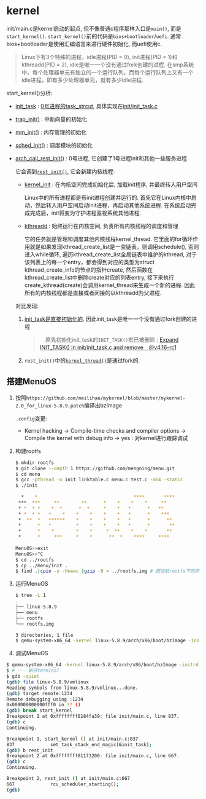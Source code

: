 # kernel
init/main.c是kernel启动的起点, 但不像普通c程序那样入口是`main()`, 而是`start_kernel()`. `start_kernel()`前的代码是`bios+bootloader`/`uefi`. 通常bios+bootloader是使用汇编语言来进行硬件初始化, 而uefi使用c.

> Linux下有3个特殊的进程，idle进程(PID = 0), init进程(PID = 1)和kthreadd(PID = 2), idle是唯一一个没有通过fork创建的进程. 在smp系统中，每个处理器单元有独立的一个运行队列，而每个运行队列上又有一个idle进程，即有多少处理器单元，就有多少idle进程.

start_kernel()分析:
- [init_task](https://elixir.bootlin.com/linux/v5.9-rc5/source/init/main.c#L840) : [0号进程的task_strcut](https://elixir.bootlin.com/linux/v5.9-rc5/source/include/linux/sched/task.h#L48), 具体实现在[init/init_task.c](https://elixir.bootlin.com/linux/v5.9-rc5/source/init/init_task.c#L64)
- [trap_init()](https://elixir.bootlin.com/linux/v5.9-rc5/source/init/main.c#L890) : 中断向量的初始化
- [mm_init()](https://elixir.bootlin.com/linux/v5.9-rc5/source/init/main.c#L891) : 内存管理的初始化
- [sched_init()](https://elixir.bootlin.com/linux/v5.9-rc5/source/init/main.c#L903) : 调度模块的初始化
- [arch_call_rest_init()](https://elixir.bootlin.com/linux/v5.9-rc5/source/init/main.c#L1048) : 0号进程, 它创建了1号进程init和其他一些服务进程

	它会调到[`rest_init()`](https://elixir.bootlin.com/linux/v5.9-rc5/source/init/main.c#L663), 它会新建内核线程:
	- [kernel_init](https://elixir.bootlin.com/linux/v5.9-rc5/source/init/main.c#L1398) : 在内核空间完成初始化后, 加载init程序, 并最终转入用户空间

		Linux中的所有进程都是有init进程创建并运行的. 首先它在Linux内核中启动，然后转入用户空间启动init进程，再启动其他系统进程. 在系统启动完成完成后，init将变为守护进程监视系统其他进程.
	- [kthreadd](https://elixir.bootlin.com/linux/v5.9-rc5/source/kernel/kthread.c#L605) : 始终运行在内核空间, 负责所有内核线程的调度和管理

		它的任务就是管理和调度其他内核线程kernel_thread. 它里面的for循环作用就是如果发现kthread_create_list是一空链表，则调用schedule(), 否则进入while循环, 遍历kthread_create_list全局链表中维护的kthread, 对于该列表上的每一个entry，都会得到对应的类型为struct kthread_create_info的节点的指针create, 然后函数在kthread_create_list中删除create对应的列表entry, 接下来执行 create_kthread(create)会调用kernel_thread来生成一个新的进程. 因此所有的内核线程都是直接或者间接的以kthreadd为父进程.

	对比发现:
	1. [init_task是直接初始化的](https://elixir.bootlin.com/linux/v5.9-rc5/source/init/init_task.c#L64). 因此init_task是唯一一个没有通过fork创建的进程

		>　原先初始化init_task的`INIT_TASK()`宏已被删除 : [Expand INIT_TASK() in init/init_task.c and remove　＠v4.16-rc1](https://github.com/torvalds/linux/commit/d11ed3ab3166a2bfad60681aebf3e13e1c3408a9)
	1. `rest_init()`中的[`kernel_thread()`](https://elixir.bootlin.com/linux/v5.9-rc5/source/kernel/fork.c#L2470)是通过fork的.

## 搭建MenuOS
1. 按照`https://github.com/meilihao/mykernel/blob/master/mykernel-2.0_for_linux-5.8.9.patch`编译出bzImage

	`.config`变更:
	- Kernel hacking -> Compile-time checks and compiler options -> Compile the kernel with debug info -> yes : 对kernel进行跟踪调试
1. 构建rootfs

	```bash
	$ mkdir rootfs
	$ git clone --depth 1 https://github.com/mengning/menu.git
	$ cd menu
	$ gcc -pthread -o init linktable.c menu.c test.c -m64 -static
	$ ./init 
	                                                            
	  *    *                                   ****       ****  
	 ***  ***     **        **      *    *    *    *     **     
	 * *  * *    *  *      *  *     *    *   *      *   **      
	 * *  * *   *    *    *    *    *    *   *      *    ***    
	 *  **  *   ******    *    *    *    *   *      *      **   
	 *      *   *         *    *    *    *   *      *       **  
	 *      *    *        *    *     *  **    *    *       **   
	 *      *     ***     *    *      **  *    ****     ****    
	                                                            
	MenuOS>>exit
	MenuOS>>^C
	$ cd ../rootfs
	$ cp ../menu/init .
	$ find .|cpio -o -Hnewc |gzip -9 > ../rootfs.img # 把当前rootfs下的所有文件打包成img
	```
1. 运行MenuOS

	```bash
	$ tree -L 1                          
	.                                                                             
	├── linux-5.8.9
	├── menu
	├── rootfs
	└── rootfs.img

	3 directories, 1 file
	$ qemu-system-x86_64 -kernel linux-5.8.9/arch/x86/boot/bzImage -initrd rootfs.img
	```
1. 调试MenuOS

```bash
$ qemu-system-x86_64 -kernel linux-5.8.9/arch/x86/boot/bzImage -initrd rootfs.img  -S -s # `-s`是创建gdb-server, 端口1234. `-S`是cpu初始化前冻结住
$ # --- 新开terminal
$ gdb -quiet
(gdb) file linux-5.8.9/vmlinux
Reading symbols from linux-5.8.9/vmlinux...done.
(gdb) target remote:1234
Remote debugging using :1234
0x000000000000fff0 in ?? ()
(gdb) break start_kernel
Breakpoint 1 at 0xffffffff8184fa39: file init/main.c, line 837.
(gdb) c
Continuing.

Breakpoint 1, start_kernel () at init/main.c:837
837             set_task_stack_end_magic(&init_task);
(gdb) b rest_init
Breakpoint 2 at 0xffffffff81173200: file init/main.c, line 667.                                                                                             
(gdb) c                                                                                                                                                     
Continuing.

Breakpoint 2, rest_init () at init/main.c:667
667             rcu_scheduler_starting();
(gdb)
```
